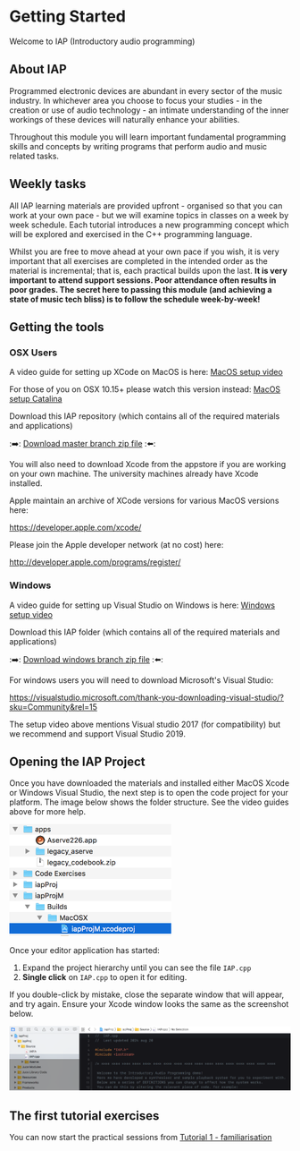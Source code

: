 # Getting Started

Welcome to IAP (Introductory audio programming)

## About IAP

Programmed electronic devices are abundant in every sector of the music industry. In whichever area you choose to focus your studies - in the creation or use of audio technology - an intimate understanding of the inner workings of these devices will naturally enhance your abilities. 

Throughout this module you will learn important fundamental programming skills and concepts by writing programs that perform audio and music related tasks. 

## Weekly tasks

All IAP learning materials are provided upfront - organised so that you can work at your own pace - but we will examine topics in classes on a week by week schedule. Each tutorial introduces a new programming concept which will be explored and exercised in the C++ programming language. 

Whilst you are free to move ahead at your own pace if you wish, it is very important that all exercises are completed in the intended order as the material is incremental; that is, each practical builds upon the last. **It is very important to attend support sessions. Poor attendance often results in poor grades. The secret here to passing this module (and achieving a state of music tech bliss) is to follow the schedule week-by-week!**

## Getting the tools

### OSX Users

A video guide for setting up XCode on MacOS is here: <a href="https://www.youtube.com/watch?v=OQFYdAl54XE">MacOS setup video</a>

For those of you on OSX 10.15+ please watch this version instead: <a href="https://www.youtube.com/watch?v=OQFYdAl54XE">MacOS setup Catalina</a>

Download this IAP repository (which contains all of the required materials and applications)

::arrow_right:: [Download master branch zip file](../../../archive/refs/heads/master.zip) ::arrow_left::

You will also need to download Xcode from the appstore if you are working on your own machine. The university machines already have Xcode installed.

Apple maintain an archive of XCode versions for various MacOS versions here:

https://developer.apple.com/xcode/

Please join the Apple developer network (at no cost) here: 

http://developer.apple.com/programs/register/

### Windows

A video guide for setting up Visual Studio on Windows is here: <a href="https://www.youtube.com/watch?v=_bTzXlonKeo">Windows setup video</a>

Download this IAP folder (which contains all of the required materials and applications)

::arrow_right:: [Download windows branch zip file](../../../archive/refs/heads/windows.zip) ::arrow_left::

For windows users you will need to download Microsoft's Visual Studio:

https://visualstudio.microsoft.com/thank-you-downloading-visual-studio/?sku=Community&rel=15

The setup video above mentions Visual studio 2017 (for compatibility) but we recommend and support Visual Studio 2019.

## Opening the IAP Project

Once you have downloaded the materials and installed either MacOS Xcode or Windows Visual Studio, the next step is to open the code project for your platform. The image below shows the folder structure. See the video guides above for more help.

<img src="images/filestruct.png" height=200/>

Once your editor application has started:

1. Expand the project hierarchy until you can see the file `IAP.cpp`
2. **Single click** on `IAP.cpp` to open it for editing. 

If you double-click by mistake, close the separate window that will appear, and try again. Ensure your Xcode window looks the same as the screenshot below. 

<img src="images/xcode.png" />

## The first tutorial exercises

You can now start the practical sessions from <a href="Part%201/1%20-%20Familiarisation.md">Tutorial 1 - familiarisation</a>
